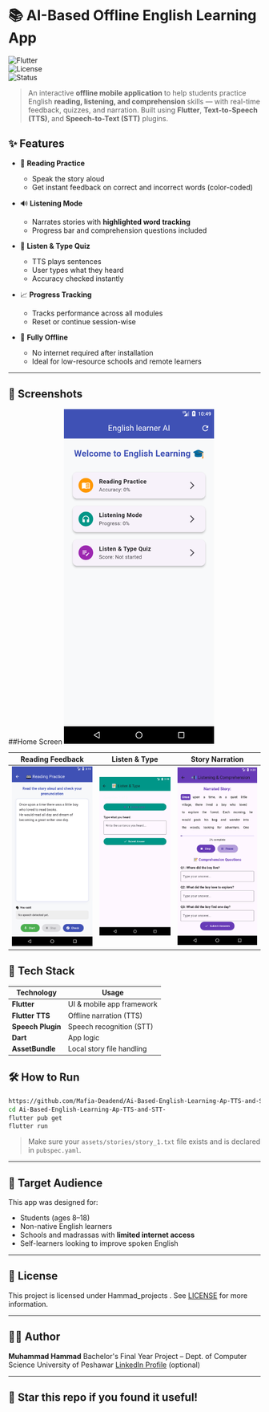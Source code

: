 

# 📚 AI-Based Offline English Learning App

![Flutter](https://img.shields.io/badge/Flutter-Framework-blue)  
![License](https://img.shields.io/badge/License-MIT-brightgreen)  
![Status](https://img.shields.io/badge/Status-Completed-success)

> An interactive **offline mobile application** to help students practice English **reading, listening, and comprehension** skills — with real-time feedback, quizzes, and narration. Built using **Flutter**, **Text-to-Speech (TTS)**, and **Speech-to-Text (STT)** plugins.



## ✨ Features

- 🎤 **Reading Practice**
  - Speak the story aloud
  - Get instant feedback on correct and incorrect words (color-coded)

- 🔊 **Listening Mode**
  - Narrates stories with **highlighted word tracking**
  - Progress bar and comprehension questions included

- 📝 **Listen & Type Quiz**
  - TTS plays sentences
  - User types what they heard
  - Accuracy checked instantly

- 📈 **Progress Tracking**
  - Tracks performance across all modules
  - Reset or continue session-wise

- 🚀 **Fully Offline**
  - No internet required after installation
  - Ideal for low-resource schools and remote learners

---

## 📱 Screenshots
##Home Screen
<img src="assets/screenshots/home_screen.png" width="300"/>


| Reading Feedback | Listen & Type | Story Narration |
|------------------|---------------|-----------------|
| ![](assets/screenshots/Reading.png) | ![](assets/screenshots/quiz.png) | ![](assets/screenshots/listening.png) |



## 🧱 Tech Stack

| Technology      | Usage                        |
|----------------|------------------------------|
| **Flutter**     | UI & mobile app framework    |
| **Flutter TTS** | Offline narration (TTS)      |
| **Speech Plugin** | Speech recognition (STT)   |
| **Dart**        | App logic                    |
| **AssetBundle** | Local story file handling    |



## 🛠️ How to Run

```bash
https://github.com/Mafia-Deadend/Ai-Based-English-Learning-Ap-TTS-and-STT-.git
cd Ai-Based-English-Learning-Ap-TTS-and-STT-
flutter pub get
flutter run
````

> Make sure your `assets/stories/story_1.txt` file exists and is declared in `pubspec.yaml`.

---

## 🎯 Target Audience

This app was designed for:

* Students (ages 8–18)
* Non-native English learners
* Schools and madrassas with **limited internet access**
* Self-learners looking to improve spoken English

---

## 📄 License

This project is licensed under Hammad_projects .
See [LICENSE](LICENSE) for more information.

---

## 👨‍💻 Author

**Muhammad Hammad**
Bachelor's Final Year Project – Dept. of Computer Science
University of Peshawar
[LinkedIn Profile](https://www.linkedin.com/in/your-profile) (optional)

---

## 🌟 Star this repo if you found it useful!


